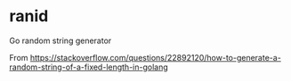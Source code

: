 # ranid
Go random string generator


From https://stackoverflow.com/questions/22892120/how-to-generate-a-random-string-of-a-fixed-length-in-golang
